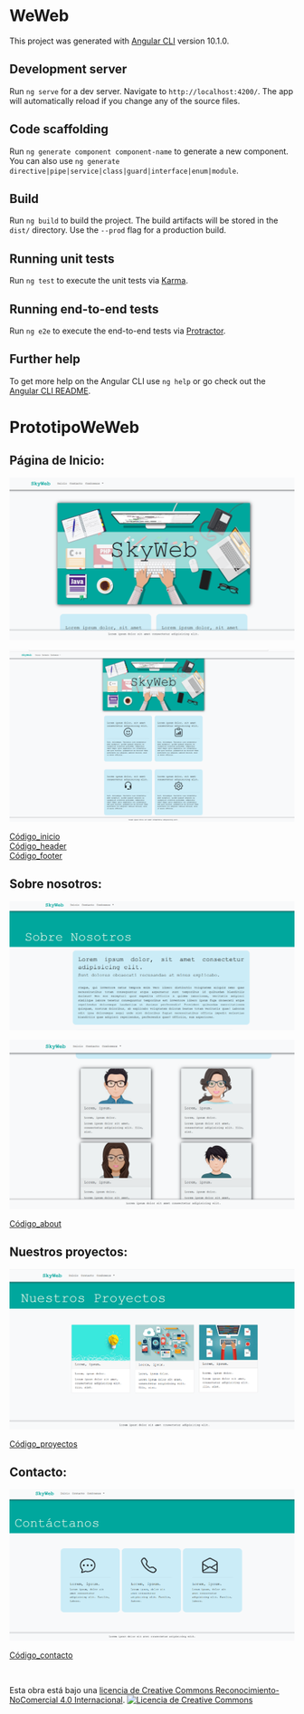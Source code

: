 # WeWeb

This project was generated with [Angular CLI](https://github.com/angular/angular-cli) version 10.1.0.

## Development server

Run `ng serve` for a dev server. Navigate to `http://localhost:4200/`. The app will automatically reload if you change any of the source files.

## Code scaffolding

Run `ng generate component component-name` to generate a new component. You can also use `ng generate directive|pipe|service|class|guard|interface|enum|module`.

## Build

Run `ng build` to build the project. The build artifacts will be stored in the `dist/` directory. Use the `--prod` flag for a production build.

## Running unit tests

Run `ng test` to execute the unit tests via [Karma](https://karma-runner.github.io).

## Running end-to-end tests

Run `ng e2e` to execute the end-to-end tests via [Protractor](http://www.protractortest.org/).

## Further help

To get more help on the Angular CLI use `ng help` or go check out the [Angular CLI README](https://github.com/angular/angular-cli/blob/master/README.md).
# PrototipoWeWeb

## Página de Inicio: 

![Imagen_inicio](https://github.com/SaraSat/PrototipoWeWeb/blob/main/src/assets/images/inicio.PNG)

![Imagen_inicio2](https://github.com/SaraSat/PrototipoWeWeb/blob/main/src/assets/images/inicio2.PNG)

[Código_inicio](https://github.com/SaraSat/PrototipoWeWeb/tree/main/src/app/central) <br>
[Código_header](https://github.com/SaraSat/PrototipoWeWeb/tree/main/src/app/header) <br>
[Código_footer](https://github.com/SaraSat/PrototipoWeWeb/tree/main/src/app/footer)

## Sobre nosotros: 

![Imagen_About](https://github.com/SaraSat/PrototipoWeWeb/blob/main/src/assets/images/about.PNG)

![Imagen_About2](https://github.com/SaraSat/PrototipoWeWeb/blob/main/src/assets/images/about2.PNG)

[Código_about](https://github.com/SaraSat/PrototipoWeWeb/tree/main/src/app/about)

## Nuestros proyectos: 

![Imagen_proyectos](https://github.com/SaraSat/PrototipoWeWeb/blob/main/src/assets/images/proyectos.PNG)

[Código_proyectos](https://github.com/SaraSat/PrototipoWeWeb/tree/main/src/app/proyectos)


## Contacto: 

![Imagen_contacto](https://github.com/SaraSat/PrototipoWeWeb/blob/main/src/assets/images/contacto.PNG)

[Código_contacto](https://github.com/SaraSat/PrototipoWeWeb/tree/main/src/app/contacto)

<br> 

Esta obra está bajo una <a rel="license" href="http://creativecommons.org/licenses/by-nc/4.0/">
          licencia de Creative Commons Reconocimiento-NoComercial 4.0 Internacional</a>.
<a rel="license" href="http://creativecommons.org/licenses/by-nc/4.0/">
  <img alt="Licencia de Creative Commons" style="border-width:0" src="https://i.creativecommons.org/l/by-nc/4.0/88x31.png"/>
</a> 